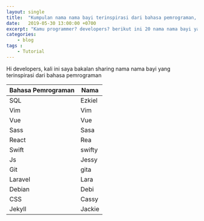 ```yaml
---
layout: single
title:  "Kumpulan nama nama bayi terinspirasi dari bahasa pemrograman, framework dan tools"
date:   2019-05-30 13:00:00 +0700
excerpt: "Kamu programmer? developers? berikut ini 20 nama nama bayi yang terinspirasi dari bahasa pemrograman"
categories:
    - blog
tags :
    - Tutorial
---
```


Hi developers, kali ini saya bakalan sharing nama nama bayi yang terinspirasi dari bahasa pemrograman

|Bahasa Pemrograman|Nama|
|---|---|
|SQL|Ezkiel|
|Vim|Vim|
|Vue|Vue|
|Sass|Sasa|
|React|Rea|
|Swift|swifty|
|Js|Jessy|
|Git|gita|
|Laravel|Lara|
|Debian|Debi|
|CSS|Cassy|
|Jekyll|Jackie|
